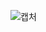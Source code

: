 ![캡처](https://user-images.githubusercontent.com/58727771/159923748-a956e369-7545-4f94-82a9-231680ec04b1.PNG)

